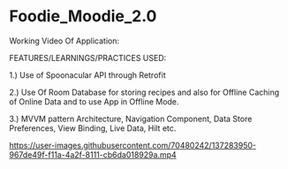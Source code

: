 # Foodie_Moodie_2.0


Working Video Of Application:

FEATURES/LEARNINGS/PRACTICES USED:

1.) Use of Spoonacular API through Retrofit 

2.) Use Of Room Database for storing recipes and also for Offline Caching of Online Data and to use App in Offline Mode. 

3.) MVVM pattern Architecture, Navigation Component, Data Store Preferences, View Binding, Live Data, Hilt etc.



https://user-images.githubusercontent.com/70480242/137283950-967de49f-f11a-4a2f-8111-cb6da018929a.mp4

